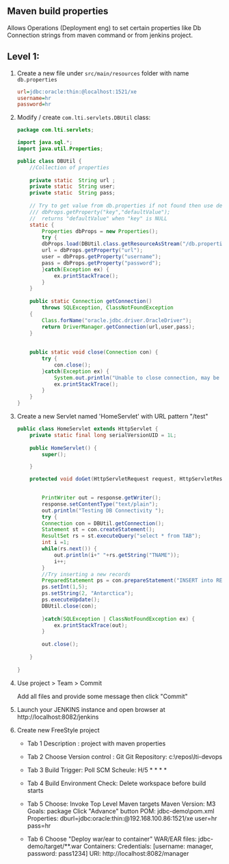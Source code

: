 ## Maven build properties

Allows Operations (Deployment eng) to set certain properties like Db Connection strings
from maven command or from jenkins project.

## Level 1:
1. Create a new file under `src/main/resources` folder with name `db.properties`

    ```ini
    url=jdbc:oracle:thin:@localhost:1521/xe
    username=hr
    password=hr
    ```
2.  Modify / create `com.lti.servlets.DBUtil` class:

    ```java
    package com.lti.servlets;

    import java.sql.*;
    import java.util.Properties;

    public class DBUtil {
        //Collection of properties
        
        private static  String url ;
        private static  String user; 
        private static  String pass;
        
        // Try to get value from db.properties if not found then use default values
        /// dbProps.getProperty("key","defaultValue");
        //  returns "defaultValue" when "key" is NULL
        static { 
            Properties dbProps = new Properties();
            try {
            dbProps.load(DBUtil.class.getResourceAsStream("/db.properties"));
            url = dbProps.getProperty("url");
            user = dbProps.getProperty("username");
            pass = dbProps.getProperty("password");
            }catch(Exception ex) {
                ex.printStackTrace();
            }
        }
        
        public static Connection getConnection() 
            throws SQLException, ClassNotFoundException
        {
            Class.forName("oracle.jdbc.driver.OracleDriver");
            return DriverManager.getConnection(url,user,pass);
        }
        
        
        public static void close(Connection con) {
            try {
                con.close();
            }catch(Exception ex) {
                System.out.println("Unable to close connection, may be its not OPEN !");
                ex.printStackTrace();
            }
        }
    }
    ```

3.  Create a new Servlet named 'HomeServlet' with URL pattern "/test"

    ```java
    public class HomeServlet extends HttpServlet {
        private static final long serialVersionUID = 1L;
        
        public HomeServlet() {
            super();

        }

        protected void doGet(HttpServletRequest request, HttpServletResponse response) throws ServletException, IOException {

            
            PrintWriter out = response.getWriter();
            response.setContentType("text/plain");
            out.println("Testing DB Connectivity ");
            try {
            Connection con = DBUtil.getConnection();
            Statement st = con.createStatement();
            ResultSet rs = st.executeQuery("select * from TAB");
            int i =1;
            while(rs.next()) {
                out.println(i+" "+rs.getString("TNAME"));
                i++;
            }
            //Try inserting a new records
            PreparedStatement ps = con.prepareStatement("INSERT into REGIONS values(?,?)");
            ps.setInt(1,5);
            ps.setString(2, "Antarctica");
            ps.executeUpdate();
            DBUtil.close(con);
            
            }catch(SQLException | ClassNotFoundException ex) {
                ex.printStackTrace(out);
            }
            
            out.close();
            
        }
        
    }
    ```
4.  Use project > Team > Commit

    Add all files and provide some message then click "Commit"

5.  Launch your JENKINS instance and open browser at http://localhost:8082/jenkins

6.  Create new FreeStyle project

    - Tab 1
        Description : project with maven properties
    
    - Tab 2
        Choose Version control : Git
        Git Repository:  c:\repos\lti-devops
    
    - Tab 3
        Build Trigger: Poll SCM
        Scheule:    H/5 * * * *
    
    - Tab 4
        Build Environment
        Check: Delete workspace before build starts
    
    - Tab 5
        Choose: Invoke Top Level Maven targets
        Maven Version: M3
        Goals: package
        Click "Advance" button
        POM:    jdbc-demo\pom.xml
        Properties:
            dburl=jdbc:oracle:thin:@192.168.100.86:1521/xe
            user=hr
            pass=hr
        
    - Tab 6
        Choose "Deploy war/ear to container"
	    WAR/EAR files:	jdbc-demo/target/**.war
	    Containers:
		    Credentials:	[username: manager, password: pass1234]
		URl:  http://localhost:8082/manager	
